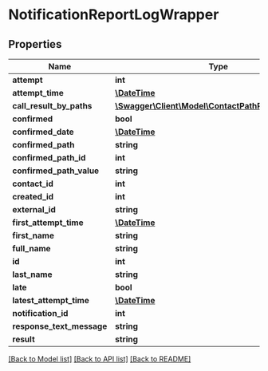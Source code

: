 # NotificationReportLogWrapper

## Properties
Name | Type | Description | Notes
------------ | ------------- | ------------- | -------------
**attempt** | **int** |  | [optional] 
**attempt_time** | [**\DateTime**](\DateTime.md) |  | [optional] 
**call_result_by_paths** | [**\Swagger\Client\Model\ContactPathResultWrapper[]**](ContactPathResultWrapper.md) |  | [optional] 
**confirmed** | **bool** |  | [optional] 
**confirmed_date** | [**\DateTime**](\DateTime.md) |  | [optional] 
**confirmed_path** | **string** |  | [optional] 
**confirmed_path_id** | **int** |  | [optional] 
**confirmed_path_value** | **string** |  | [optional] 
**contact_id** | **int** |  | [optional] 
**created_id** | **int** |  | [optional] 
**external_id** | **string** |  | [optional] 
**first_attempt_time** | [**\DateTime**](\DateTime.md) |  | [optional] 
**first_name** | **string** |  | [optional] 
**full_name** | **string** |  | [optional] 
**id** | **int** |  | [optional] 
**last_name** | **string** |  | [optional] 
**late** | **bool** |  | [optional] 
**latest_attempt_time** | [**\DateTime**](\DateTime.md) |  | [optional] 
**notification_id** | **int** |  | [optional] 
**response_text_message** | **string** |  | [optional] 
**result** | **string** |  | [optional] 

[[Back to Model list]](../README.md#documentation-for-models) [[Back to API list]](../README.md#documentation-for-api-endpoints) [[Back to README]](../README.md)


